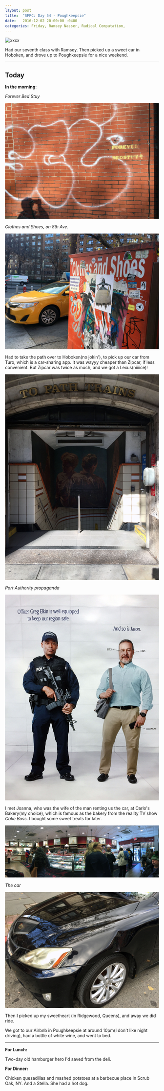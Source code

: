 ```yaml
---
layout: post
title:  "SFPC: Day 54 - Poughkeepsie"
date:   2016-12-02 20:00:00 -0400
categories: Friday, Ramsey Nasser, Radical Computation,
---
```


![xxxx](/images/IMG_xxxx.jpg)

Had our seventh class with Ramsey. Then picked up a sweet car in Hoboken, and drove up to Poughkeepsie for a nice weekend.

-----

<h2>Today</h2>

**In the morning:**

*Forever Bed Stuy*

![Vending machine](/images/IMG_6656.jpg)

*Clothes and Shoes, on 8th Ave.*

![Vending machine](/images/IMG_6659.jpg)

Had to take the path over to Hoboken(no jokin'), to pick up our car from Turo, which is a car-sharing app. It was wayyy cheaper than Zipcar, if less convenient. But Zipcar was twice as much, and we got a Lexus(niiiice)!

![Vending machine](/images/IMG_6662.jpg)

*Port Authority propaganda*

![Vending machine](/images/IMG_6664.jpg)

I met Joanna, who was the wife of the man renting us the car, at Carlo's Bakery(my choice), which is famous as the bakery from the reality TV show *Cake Boss*. I bought some sweet treats for later.

![Vending machine](/images/IMG_6669.jpg)

*The car*

![Vending machine](/images/IMG_6670.jpg)

Then I picked up my sweetheart (in Ridgewood, Queens), and away we did ride.

We got to our Airbnb in Poughkeepsie at around 10pm(I don't like night driving), had a bottle of white wine, and went to bed.

-----

**For Lunch:**

Two-day old hamburger hero I'd saved from the deli.

**For Dinner:**

Chicken quesadillas and mashed potatoes at a barbecue place in Scrub Oak, NY. And a Stella. She had a hot dog.
